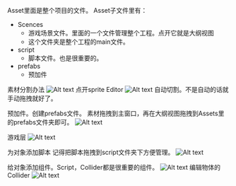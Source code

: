 Asset里面是整个项目的文件。
Asset子文件里有：
- Scences 
  - 游戏场景文件。里面的一个文件管理整个工程。点开它就是大纲视图
  - 这个文件夹是整个工程的main文件。
- script
  - 脚本文件。也是很重要的。
- prefabs
  - 预加件

素材分割办法
![Alt text](../img/Snipaste_2023-11-22_20-18-56.png)
点开sprite Editor
![Alt text](../img/Snipaste_2023-11-22_20-19-49.png)
自动切割。不是自动的话就手动拖拽就好了。

预加件。创建prefabs文件。
素材拖拽到主窗口，再在大纲视图拖拽到Assets里的prefabs文件夹即可。
![Alt text](../img/Snipaste_2023-11-22_20-39-04.png)

游戏层
![Alt text](../img/Snipaste_2023-11-22_20-43-42.png)

为对象添加脚本
记得把脚本拖拽到script文件夹下方便管理。
![Alt text](../img/Snipaste_2023-11-22_20-57-49.png)


给对象添加组件。Script，Collider都是很重要的组件。
![Alt text](../img/Snipaste_2023-11-22_21-05-12.png)
编辑物体的Collider
![Alt text](../img/Snipaste_2023-11-22_21-05-17.png)